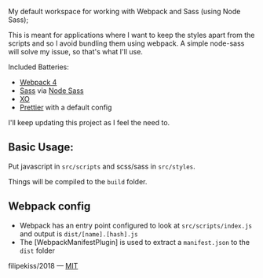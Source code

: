 My default workspace for working with Webpack and Sass (using Node Sass);

This is meant for applications where I want to keep the styles apart from the
scripts and so I avoid bundling them using webpack. A simple node-sass will
solve my issue, so that's what I'll use.

Included Batteries:

* [Webpack 4]
* [Sass] via [Node Sass]
* [XO]
* [Prettier] with a default config

I'll keep updating this project as I feel the need to.

## Basic Usage:

Put javascript in `src/scripts` and scss/sass in `src/styles`.

Things will be compiled to the `build` folder.

## Webpack config

* Webpack has an entry point configured to look at `src/scripts/index.js` and output is `dist/[name].[hash].js`
* The [WebpackManifestPlugin] is used to extract a `manifest.json` to the `dist` folder

filipekiss/2018 — [MIT]

[prettier]: https://prettier.io/
[webpack 4]: https://webpack.js.org/
[sass]: https://sass-lang.com/
[node sass]: https://github.com/sass/node-sass
[xo]: https://github.com/xojs/xo
[mit]: LICENSE.md
